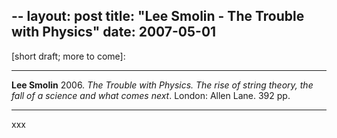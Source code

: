 --
layout: post
title: "Lee Smolin - The Trouble with Physics"
date: 2007-05-01
---

[short draft; more to come]:

***
<b>Lee Smolin</b> 2006. _The Trouble with Physics. The rise of string theory, the fall of a science and what comes next_. London: Allen Lane. 392 pp.

***
xxx
